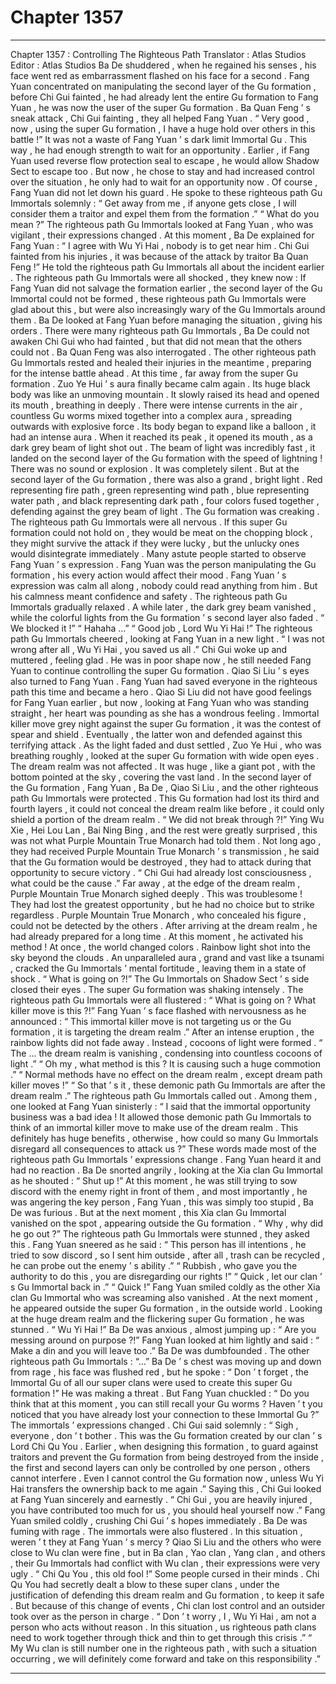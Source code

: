 
# Chapter 1357


---

Chapter 1357 : Controlling The Righteous Path
Translator :
Atlas Studios
Editor :
Atlas Studios
Ba De shuddered , when he regained his senses , his face went red as embarrassment flashed on his face for a second .
Fang Yuan concentrated on manipulating the second layer of the Gu formation , before Chi Gui fainted , he had already lent the entire Gu formation to Fang Yuan , he was now the user of the super Gu formation .
Ba Quan Feng ’ s sneak attack , Chi Gui fainting , they all helped Fang Yuan .
“ Very good , now , using the super Gu formation , I have a huge hold over others in this battle !”
It was not a waste of Fang Yuan ’ s dark limit Immortal Gu .
This way , he had enough strength to wait for an opportunity .
Earlier , if Fang Yuan used reverse flow protection seal to escape , he would allow Shadow Sect to escape too . But now , he chose to stay and had increased control over the situation , he only had to wait for an opportunity now .
Of course , Fang Yuan did not let down his guard .
He spoke to these righteous path Gu Immortals solemnly : “ Get away from me , if anyone gets close , I will consider them a traitor and expel them from the formation .”
“ What do you mean ?” The righteous path Gu Immortals looked at Fang Yuan , who was vigilant , their expressions changed .
At this moment , Ba De explained for Fang Yuan : “ I agree with Wu Yi Hai , nobody is to get near him . Chi Gui fainted from his injuries , it was because of the attack by traitor Ba Quan Feng !”
He told the righteous path Gu Immortals all about the incident earlier .
The righteous path Gu Immortals were all shocked , they knew now : If Fang Yuan did not salvage the formation earlier , the second layer of the Gu Immortal could not be formed , these righteous path Gu Immortals were glad about this , but were also increasingly wary of the Gu Immortals around them .
Ba De looked at Fang Yuan before managing the situation , giving his orders .
There were many righteous path Gu Immortals , Ba De could not awaken Chi Gui who had fainted , but that did not mean that the others could not .
Ba Quan Feng was also interrogated .
The other righteous path Gu Immortals rested and healed their injuries in the meantime , preparing for the intense battle ahead .
At this time , far away from the super Gu formation .
Zuo Ye Hui ’ s aura finally became calm again .
Its huge black body was like an unmoving mountain .
It slowly raised its head and opened its mouth , breathing in deeply .
There were intense currents in the air , countless Gu worms mixed together into a complex aura , spreading outwards with explosive force .
Its body began to expand like a balloon , it had an intense aura .
When it reached its peak , it opened its mouth , as a dark grey beam of light shot out .
The beam of light was incredibly fast , it landed on the second layer of the Gu formation with the speed of lightning !
There was no sound or explosion .
It was completely silent .
But at the second layer of the Gu formation , there was also a grand , bright light . Red representing fire path , green representing wind path , blue representing water path , and black representing dark path , four colors fused together , defending against the grey beam of light .
The Gu formation was creaking .
The righteous path Gu Immortals were all nervous .
If this super Gu formation could not hold on , they would be meat on the chopping block , they might survive the attack if they were lucky , but the unlucky ones would disintegrate immediately .
Many astute people started to observe Fang Yuan ’ s expression .
Fang Yuan was the person manipulating the Gu formation , his every action would affect their mood .
Fang Yuan ’ s expression was calm all along , nobody could read anything from him .
But his calmness meant confidence and safety . The righteous path Gu Immortals gradually relaxed .
A while later , the dark grey beam vanished , while the colorful lights from the Gu formation ’ s second layer also faded .
“ We blocked it !”
“ Hahaha …”
“ Good job , Lord Wu Yi Hai !”
The righteous path Gu Immortals cheered , looking at Fang Yuan in a new light .
“ I was not wrong after all , Wu Yi Hai , you saved us all .” Chi Gui woke up and muttered , feeling glad .
He was in poor shape now , he still needed Fang Yuan to continue controlling the super Gu formation .
Qiao Si Liu ’ s eyes also turned to Fang Yuan .
Fang Yuan had saved everyone in the righteous path this time and became a hero . Qiao Si Liu did not have good feelings for Fang Yuan earlier , but now , looking at Fang Yuan who was standing straight , her heart was pounding as she has a wondrous feeling .
Immortal killer move grey night against the super Gu formation , it was the contest of spear and shield .
Eventually , the latter won and defended against this terrifying attack .
As the light faded and dust settled , Zuo Ye Hui , who was breathing roughly , looked at the super Gu formation with wide open eyes .
The dream realm was not affected .
It was huge , like a giant pot , with the bottom pointed at the sky , covering the vast land .
In the second layer of the Gu formation , Fang Yuan , Ba De , Qiao Si Liu , and the other righteous path Gu Immortals were protected . This Gu formation had lost its third and fourth layers , it could not conceal the dream realm like before , it could only shield a portion of the dream realm .
“ We did not break through ?!” Ying Wu Xie , Hei Lou Lan , Bai Ning Bing , and the rest were greatly surprised , this was not what Purple Mountain True Monarch had told them .
Not long ago , they had received Purple Mountain True Monarch ’ s transmission , he said that the Gu formation would be destroyed , they had to attack during that opportunity to secure victory .
“ Chi Gui had already lost consciousness , what could be the cause .” Far away , at the edge of the dream realm , Purple Mountain True Monarch sighed deeply .
This was troublesome !
They had lost the greatest opportunity , but he had no choice but to strike regardless .
Purple Mountain True Monarch , who concealed his figure , could not be detected by the others . After arriving at the dream realm , he had already prepared for a long time .
At this moment , he activated his method !
At once , the world changed colors .
Rainbow light shot into the sky beyond the clouds .
An unparalleled aura , grand and vast like a tsunami , cracked the Gu Immortals ’ mental fortitude , leaving them in a state of shock .
“ What is going on ?!” The Gu Immortals on Shadow Sect ’ s side closed their eyes .
The super Gu formation was shaking intensely .
The righteous path Gu Immortals were all flustered : “ What is going on ? What killer move is this ?!”
Fang Yuan ’ s face flashed with nervousness as he announced : “ This immortal killer move is not targeting us or the Gu formation , it is targeting the dream realm .”
After an intense eruption , the rainbow lights did not fade away . Instead , cocoons of light were formed .
“ The … the dream realm is vanishing , condensing into countless cocoons of light .”
“ Oh my , what method is this ? It is causing such a huge commotion .”
“ Normal methods have no effect on the dream realm , except dream path killer moves !”
“ So that ’ s it , these demonic path Gu Immortals are after the dream realm .”
The righteous path Gu Immortals called out .
Among them , one looked at Fang Yuan sinisterly : “ I said that the immortal opportunity business was a bad idea ! It allowed those demonic path Gu Immortals to think of an immortal killer move to make use of the dream realm . This definitely has huge benefits , otherwise , how could so many Gu Immortals disregard all consequences to attack us ?”
These words made most of the righteous path Gu Immortals ’ expressions change .
Fang Yuan heard it and had no reaction .
Ba De snorted angrily , looking at the Xia clan Gu Immortal as he shouted : “ Shut up !”
At this moment , he was still trying to sow discord with the enemy right in front of them , and most importantly , he was angering the key person , Fang Yuan , this was simply too stupid , Ba De was furious .
But at the next moment , this Xia clan Gu Immortal vanished on the spot , appearing outside the Gu formation .
“ Why , why did he go out ?” The righteous path Gu Immortals were stunned , they asked this .
Fang Yuan sneered as he said : “ This person has ill intentions , he tried to sow discord , so I sent him outside , after all , trash can be recycled , he can probe out the enemy ’ s ability .”
“ Rubbish , who gave you the authority to do this , you are disregarding our rights !”
“ Quick , let our clan ’ s Gu Immortal back in .”
“ Quick !”
Fang Yuan smiled coldly as the other Xia clan Gu Immortal who was screaming also vanished .
At the next moment , he appeared outside the super Gu formation , in the outside world . Looking at the huge dream realm and the flickering super Gu formation , he was stunned .
“ Wu Yi Hai !” Ba De was anxious , almost jumping up : “ Are you messing around on purpose ?!”
Fang Yuan looked at him lightly and said : “ Make a din and you will leave too .”
Ba De was dumbfounded .
The other righteous path Gu Immortals : “…”
Ba De ’ s chest was moving up and down from rage , his face was flushed red , but he spoke : “ Don ’ t forget , the Immortal Gu of all our super clans were used to create this super Gu formation !”
He was making a threat .
But Fang Yuan chuckled : “ Do you think that at this moment , you can still recall your Gu worms ? Haven ’ t you noticed that you have already lost your connection to these Immortal Gu ?”
The immortals ’ expressions changed .
Chi Gui said solemnly : “ Sigh , everyone , don ’ t bother . This was the Gu formation created by our clan ’ s Lord Chi Qu You . Earlier , when designing this formation , to guard against traitors and prevent the Gu formation from being destroyed from the inside , the first and second layers can only be controlled by one person , others cannot interfere . Even I cannot control the Gu formation now , unless Wu Yi Hai transfers the ownership back to me again .”
Saying this , Chi Gui looked at Fang Yuan sincerely and earnestly .
“ Chi Gui , you are heavily injured , you have contributed too much for us , you should heal yourself now .” Fang Yuan smiled coldly , crushing Chi Gui ’ s hopes immediately .
Ba De was fuming with rage .
The immortals were also flustered .
In this situation , weren ’ t they at Fang Yuan ’ s mercy ?
Qiao Si Liu and the others who were close to Wu clan were fine , but in Ba clan , Yao clan , Yang clan , and others , their Gu Immortals had conflict with Wu clan , their expressions were very ugly .
“ Chi Qu You , this old fool !” Some people cursed in their minds .
Chi Qu You had secretly dealt a blow to these super clans , under the justification of defending this dream realm and Gu formation , to keep it safe . But because of this change of events , Chi clan lost control and an outsider took over as the person in charge .
“ Don ’ t worry , I , Wu Yi Hai , am not a person who acts without reason . In this situation , us righteous path clans need to work together through thick and thin to get through this crisis .”
“ My Wu clan is still number one in the righteous path , with such a situation occurring , we will definitely come forward and take on this responsibility .”

---

